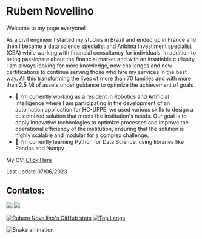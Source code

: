 # Rubem Novellino

Welcome to my page everyone!

As a civil engineer I started my studies in Brazil and ended up in France and then I became a data science specialist and Anbima investiment specialist (CEA) while working with financial consultancy for individuals.
In addition to being passionate about the financial market and with an insatiable curiosity, I am always looking for more knowledge, new challenges and new certifications to continue serving those who hire my services in the best way.
All this transforming the lives of more than 70 families and with more than 2.5 Mi of assets under guidance to optimize the achievement of goals.

- 🔭 I’m currently working as a resident in Robotics and Artificial Intelligence where I am participating in the development of an automation application for HC-UFPE, we used various skills to design a customized solution that meets the institution's needs. Our goal is to apply innovative technologies to optimize processes and improve the operational efficiency of the institution, ensuring that the solution is highly scalable and modular for a complex challenge. 
- 🌱 I’m currently learning Python for Data Science, using libraries like Pandas and Numpy

My CV: [Click Here](https://github.com/rubemmnf/rubemmnf/blob/main/CurriculumVitae-RubemMoraisNovellinoFerraz.pdf)

Last update 07/06/2023

## Contatos:

<div>
<a href = "mailto:rubemmnf@gmail.com"><img src="https://img.shields.io/badge/Gmail-D14836?style=for-the-badge&logo=gmail&logoColor=white" target="_blank"></a>
<a href="https://www.linkedin.com/in/rubemnovellino/" target="_blank"><img src="https://img.shields.io/badge/-LinkedIn-%230077B5?style=for-the-badge&logo=linkedin&logoColor=white" target="_blank"></a>   
</div>

[![Rubem Novellino's GitHub stats](https://github-readme-stats.vercel.app/api?username=rubemmnf&count_private=true&show_icons=true&theme=dracula)](https://github.com/rubemmnf/github-readme-stats) [![Top Langs](https://github-readme-stats.vercel.app/api/top-langs/?username=rubemmnf&layout=compact&theme=dracula)](https://github.com/rubemmnf/github-readme-stats)

![Snake animation](https://github.com/seu-usuário-aqui/seu-usuário-aqui/blob/output/github-contribution-grid-snake.svg)
<!--
**rubemmnf/rubemmnf** is a ✨ _special_ ✨ repository because its `README.md` (this file) appears on your GitHub profile.

Here are some ideas to get you started:

- 🔭 I’m currently working on ...
- 🌱 I’m currently learning ...
- 👯 I’m looking to collaborate on ...
- 🤔 I’m looking for help with ...
- 💬 Ask me about ...
- 📫 How to reach me: ...
- 😄 Pronouns: ...
- ⚡ Fun fact: ...
-->
